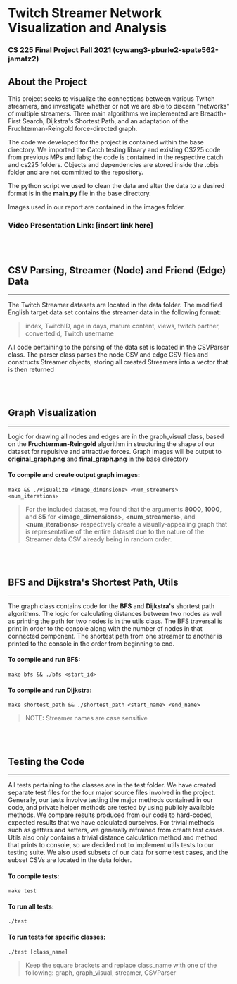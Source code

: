 #  Twitch Streamer Network Visualization and Analysis
### CS 225 Final Project Fall 2021 (cywang3-pburle2-spate562-jamatz2)

## About the Project
This project seeks to visualize the connections between various Twitch streamers, and investigate whether or not we are able to discern "networks" of multiple streamers. Three main algorithms we implemented are Breadth-First Search, Dijkstra's Shortest Path, and an adaptation of the Fruchterman-Reingold force-directed graph. 

The code we developed for the project is contained within the base directory. We imported the Catch testing library and existing CS225 code from previous MPs and labs; the code is contained in the respective catch and cs225 folders. Objects and dependencies are stored inside the .objs folder and are not committed to the repository.

The python script we used to clean the data and alter the data to a desired format is in the **main.py** file in the base directory.

Images used in our report are contained in the images folder.

### Video Presentation Link: [insert link here]
\
&nbsp;


## CSV Parsing, Streamer (Node) and Friend (Edge) Data

---

The Twitch Streamer datasets are located in the data folder. 
The modified English target data set contains the streamer data in the following format:
> index, TwitchID, age in days, mature content, views, twitch partner, convertedId, Twitch username

All code pertaining to the parsing of the data set is located in the CSVParser class. The parser class parses the node CSV and edge CSV files and constructs Streamer objects, storing all created Streamers into a vector that is then returned

\
&nbsp;


## Graph Visualization

---

Logic for drawing all nodes and edges are in the graph_visual class, based on the **Fruchterman-Reingold** algorithm in structuring the shape of our dataset for repulsive and attractive forces. Graph images will be output to **original_graph.png** and **final_graph.png** in the base directory
#### To compile and create output graph images:
	make && ./visualize <image_dimensions> <num_streamers> <num_iterations>
>For the included dataset, we found that the arguments **8000**, **1000**, and **85** for **<image_dimensions>**, **<num_streamers>**, and **<num_iterations>** respectively create a visually-appealing graph that is representative of the entire dataset due to the nature of the Streamer data CSV already being in random order.

\
&nbsp;


## BFS and Dijkstra's Shortest Path, Utils

---

The graph class contains code for the **BFS** and **Dijkstra's** shortest path algorithms. The logic for calculating distances between two nodes as well as printing the path for two nodes is in the utils class. The BFS traversal is print in order to the console along with the number of nodes in that connected component. The shortest path from one streamer to another is printed to the console in the order from beginning to end.
#### To compile and run BFS:
    make bfs && ./bfs <start_id>
#### To compile and run Dijkstra:
	make shortest_path && ./shortest_path <start_name> <end_name>
>NOTE: Streamer names are case sensitive

\
&nbsp;

## Testing the Code

---

All tests pertaining to the classes are in the test folder. We have created separate test files for the four major source files involved in the project. Generally, our tests involve testing the major methods contained in our code, and private helper methods are tested by using publicly available methods. We compare results produced from our code to hard-coded, expected results that we have calculated ourselves. For trivial methods such as getters and setters, we generally refrained from create test cases. Utils also only contains a trivial distance calculation method and method that prints to console, so we decided not to implement utils tests to our testing suite. We also used subsets of our data for some test cases, and the subset CSVs are located in the data folder.
 
####  To compile tests:
	make test
#### To run all tests:
	./test
#### To run tests for specific classes:
	./test [class_name]
>Keep the square brackets and replace class_name with one of the following: graph, graph_visual, streamer, CSVParser
